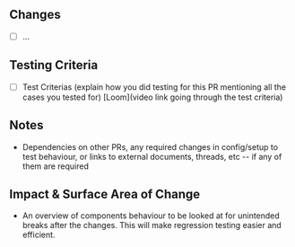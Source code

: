 ## Changes

- [ ] ...

## Testing Criteria

- [ ] Test Criterias (explain how you did testing for this PR mentioning all the cases you tested for) [Loom](video link going through the test criteria)

## Notes

- Dependencies on other PRs, any required changes in config/setup to test behaviour, or links to external documents, threads, etc -- if any of them are required

## Impact & Surface Area of Change

- An overview of components behaviour to be looked at for unintended breaks after the changes. This will make regression testing easier and efficient.
